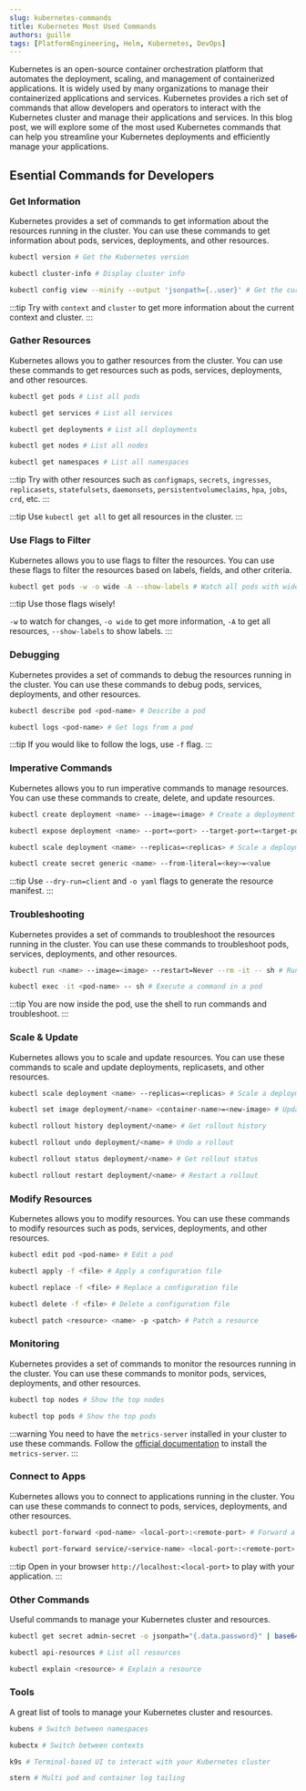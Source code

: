 ```yaml
---
slug: kubernetes-commands
title: Kubernetes Most Used Commands
authors: guille
tags: [PlatformEngineering, Helm, Kubernetes, DevOps]
---
```


Kubernetes is an open-source container orchestration platform that automates the deployment, scaling, and management of containerized applications. It is widely used by many organizations to manage their containerized applications and services. Kubernetes provides a rich set of commands that allow developers and operators to interact with the Kubernetes cluster and manage their applications and services. In this blog post, we will explore some of the most used Kubernetes commands that can help you streamline your Kubernetes deployments and efficiently manage your applications.

<!--truncate-->

## Esential Commands for Developers

### Get Information

Kubernetes provides a set of commands to get information about the resources running in the cluster. You can use these commands to get information about pods, services, deployments, and other resources.

```bash
kubectl version # Get the Kubernetes version
```

```bash
kubectl cluster-info # Display cluster info
```

```bash
kubectl config view --minify --output 'jsonpath={..user}' # Get the current user
```

:::tip
Try with `context` and `cluster` to get more information about the current context and cluster.
:::

### Gather Resources

Kubernetes allows you to gather resources from the cluster. You can use these commands to get resources such as pods, services, deployments, and other resources.

```bash
kubectl get pods # List all pods
```

```bash
kubectl get services # List all services
```

```bash
kubectl get deployments # List all deployments
```

```bash
kubectl get nodes # List all nodes
```

```bash
kubectl get namespaces # List all namespaces
```

:::tip
Try with other resources such as `configmaps`, `secrets`, `ingresses`, `replicasets`, `statefulsets`, `daemonsets`, `persistentvolumeclaims`, `hpa`, `jobs`, `crd`, etc.
:::

:::tip
Use `kubectl get all` to get all resources in the cluster.
:::

### Use Flags to Filter

Kubernetes allows you to use flags to filter the resources. You can use these flags to filter the resources based on labels, fields, and other criteria.

```bash
kubectl get pods -w -o wide -A --show-labels # Watch all pods with wide output and labels
```

:::tip
Use those flags wisely!

`-w` to watch for changes, `-o wide` to get more information, `-A` to get all resources, `--show-labels` to show labels.
:::

### Debugging

Kubernetes provides a set of commands to debug the resources running in the cluster. You can use these commands to debug pods, services, deployments, and other resources.

```bash
kubectl describe pod <pod-name> # Describe a pod
```

```bash
kubectl logs <pod-name> # Get logs from a pod
```

:::tip
If you would like to follow the logs, use `-f` flag.
:::

### Imperative Commands

Kubernetes allows you to run imperative commands to manage resources. You can use these commands to create, delete, and update resources.

```bash
kubectl create deployment <name> --image=<image> # Create a deployment
```

```bash
kubectl expose deployment <name> --port=<port> --target-port=<target-port> --type=NodePort # Expose a deployment
```

```bash
kubectl scale deployment <name> --replicas=<replicas> # Scale a deployment
```

```bash
kubectl create secret generic <name> --from-literal=<key>=<value
```

:::tip
Use `--dry-run=client` and `-o yaml` flags to generate the resource manifest.
:::

### Troubleshooting

Kubernetes provides a set of commands to troubleshoot the resources running in the cluster. You can use these commands to troubleshoot pods, services, deployments, and other resources.

```bash
kubectl run <name> --image=<image> --restart=Never --rm -it -- sh # Run a pod for troubleshooting
```

```bash
kubectl exec -it <pod-name> -- sh # Execute a command in a pod
```

:::tip
You are now inside the pod, use the shell to run commands and troubleshoot.
:::

### Scale & Update

Kubernetes allows you to scale and update resources. You can use these commands to scale and update deployments, replicasets, and other resources.

```bash
kubectl scale deployment <name> --replicas=<replicas> # Scale a deployment
```

```bash
kubectl set image deployment/<name> <container-name>=<new-image> # Update a deployment
```

```bash
kubectl rollout history deployment/<name> # Get rollout history
```

```bash
kubectl rollout undo deployment/<name> # Undo a rollout
```

```bash
kubectl rollout status deployment/<name> # Get rollout status
```

```bash
kubectl rollout restart deployment/<name> # Restart a rollout
```

### Modify Resources

Kubernetes allows you to modify resources. You can use these commands to modify resources such as pods, services, deployments, and other resources.

```bash
kubectl edit pod <pod-name> # Edit a pod
```

```bash
kubectl apply -f <file> # Apply a configuration file
```

```bash
kubectl replace -f <file> # Replace a configuration file
```

```bash
kubectl delete -f <file> # Delete a configuration file
```

```bash
kubectl patch <resource> <name> -p <patch> # Patch a resource
```

### Monitoring

Kubernetes provides a set of commands to monitor the resources running in the cluster. You can use these commands to monitor pods, services, deployments, and other resources.

```bash
kubectl top nodes # Show the top nodes
```

```bash
kubectl top pods # Show the top pods
```

:::warning
You need to have the `metrics-server` installed in your cluster to use these commands. Follow the [official documentation](https:///github.com/kubernetes-sigs/metrics-server) to install the `metrics-server`.
:::

### Connect to Apps

Kubernetes allows you to connect to applications running in the cluster. You can use these commands to connect to pods, services, deployments, and other resources.

```bash
kubectl port-forward <pod-name> <local-port>:<remote-port> # Forward a port
```

```bash
kubectl port-forward service/<service-name> <local-port>:<remote-port> # Forward a port for a service
```

:::tip
Open in your browser `http://localhost:<local-port>` to play with your application.
:::

### Other Commands

Useful commands to manage your Kubernetes cluster and resources.

```bash
kubectl get secret admin-secret -o jsonpath="{.data.password}" | base64 --decode # Get a secret
```

```bash
kubectl api-resources # List all resources
```

```bash
kubectl explain <resource> # Explain a resource
```

### Tools

A great list of tools to manage your Kubernetes cluster and resources.

```bash
kubens # Switch between namespaces
```

```bash
kubectx # Switch between contexts
```

```bash
k9s # Terminal-based UI to interact with your Kubernetes cluster
```

```bash
stern # Multi pod and container log tailing
```

